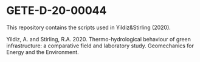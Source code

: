 # GETE-D-20-00044

This repository contains the scripts used in Yildiz&Stirling (2020).

Yildiz, A. and Stirling, R.A. 2020. Thermo-hydrological behaviour of green infrastructure: a comparative field and laboratory study. Geomechanics for Energy and the Environment.

